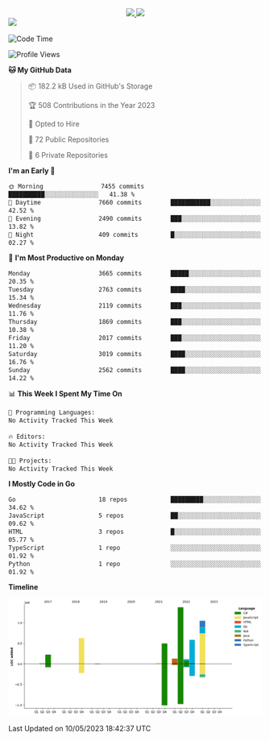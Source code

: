 <div align="center">
  <a href="https://github.com/arielsrv">
    <img height="180em" src="https://github-readme-stats.vercel.app/api?username=arielsrv&show_icons=true&theme=radical&include_all_commits=true&count_private=true"/>
    <img height="180em" src="https://github-readme-stats.vercel.app/api/top-langs/?username=arielsrv&layout=compact&langs_count=10&theme=radical"/>
 </a>
</div>

<div>
  <a href="https://www.linkedin.com/in/arielpineiro/" target="_blank">
    <img src="https://img.shields.io/badge/-LinkedIn-%230077B5?style=for-the-badge&logo=linkedin&logoColor=white" target="_blank">
  </a>
</div>

<!--START_SECTION:waka-->
![Code Time](http://img.shields.io/badge/Code%20Time-0%20secs-blue)

![Profile Views](http://img.shields.io/badge/Profile%20Views-0-blue)

**🐱 My GitHub Data** 

> 📦 182.2 kB Used in GitHub's Storage 
 > 
> 🏆 508 Contributions in the Year 2023
 > 
> 💼 Opted to Hire
 > 
> 📜 72 Public Repositories 
 > 
> 🔑 6 Private Repositories 
 > 
**I'm an Early 🐤** 

```text
🌞 Morning                7455 commits        ██████████░░░░░░░░░░░░░░░   41.38 % 
🌆 Daytime                7660 commits        ███████████░░░░░░░░░░░░░░   42.52 % 
🌃 Evening                2490 commits        ███░░░░░░░░░░░░░░░░░░░░░░   13.82 % 
🌙 Night                  409 commits         █░░░░░░░░░░░░░░░░░░░░░░░░   02.27 % 
```
📅 **I'm Most Productive on Monday** 

```text
Monday                   3665 commits        █████░░░░░░░░░░░░░░░░░░░░   20.35 % 
Tuesday                  2763 commits        ████░░░░░░░░░░░░░░░░░░░░░   15.34 % 
Wednesday                2119 commits        ███░░░░░░░░░░░░░░░░░░░░░░   11.76 % 
Thursday                 1869 commits        ███░░░░░░░░░░░░░░░░░░░░░░   10.38 % 
Friday                   2017 commits        ███░░░░░░░░░░░░░░░░░░░░░░   11.20 % 
Saturday                 3019 commits        ████░░░░░░░░░░░░░░░░░░░░░   16.76 % 
Sunday                   2562 commits        ████░░░░░░░░░░░░░░░░░░░░░   14.22 % 
```


📊 **This Week I Spent My Time On** 

```text
💬 Programming Languages: 
No Activity Tracked This Week

🔥 Editors: 
No Activity Tracked This Week

🐱‍💻 Projects: 
No Activity Tracked This Week
```

**I Mostly Code in Go** 

```text
Go                       18 repos            █████████░░░░░░░░░░░░░░░░   34.62 % 
JavaScript               5 repos             ██░░░░░░░░░░░░░░░░░░░░░░░   09.62 % 
HTML                     3 repos             █░░░░░░░░░░░░░░░░░░░░░░░░   05.77 % 
TypeScript               1 repo              ░░░░░░░░░░░░░░░░░░░░░░░░░   01.92 % 
Python                   1 repo              ░░░░░░░░░░░░░░░░░░░░░░░░░   01.92 % 
```



**Timeline**

![Lines of Code chart](https://raw.githubusercontent.com/arielsrv/arielsrv/main/assets/bar_graph.png)


 Last Updated on 10/05/2023 18:42:37 UTC
<!--END_SECTION:waka-->
